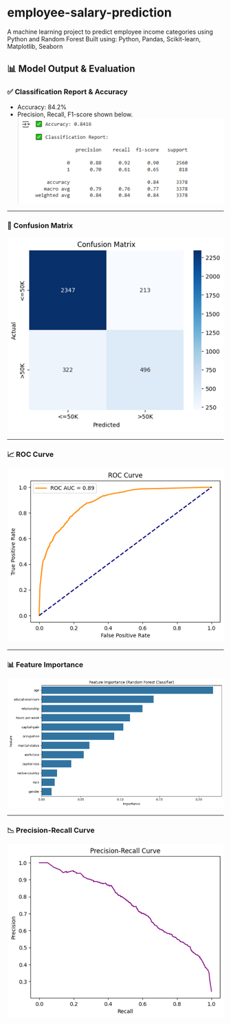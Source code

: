 # employee-salary-prediction
A machine learning project to predict employee income categories using Python and Random Forest
Built using: Python, Pandas, Scikit-learn, Matplotlib, Seaborn

## 📊 Model Output & Evaluation

### ✅ Classification Report & Accuracy
* Accuracy: 84.2%
* Precision, Recall, F1-score shown below.
![Accuracy_Result](accuracy_result.png)
---

### 🧮 Confusion Matrix
![Confusion Matrix](confusion_matrix.png)

---

### 📈 ROC Curve
![ROC Curve](roc_curve.png)

---

### 📊 Feature Importance
![Feature Importance](feature_importance.png)

---

### 📉 Precision-Recall Curve
![Precision_Recall Curve](precision_recall_curve.png)
